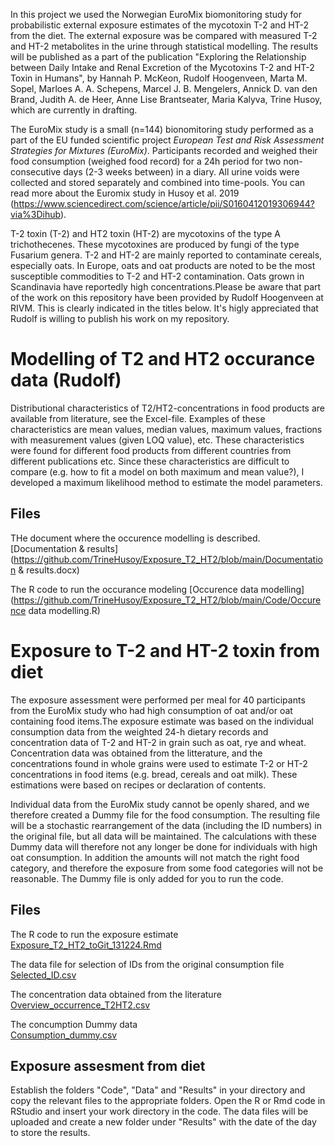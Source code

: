 In this project we used the Norwegian EuroMix biomonitoring study for probabilistic external exposure estimates of the mycotoxin T-2 and HT-2 from the diet. The external exposure was be compared with measured T-2 and HT-2 metabolites in the urine through statistical modelling. The results will be published as a part of the publication "Exploring the Relationship between Daily Intake and Renal Excretion of the Mycotoxins T-2 and HT-2 Toxin in Humans", by Hannah P. McKeon, Rudolf Hoogenveen, Marta M. Sopel, Marloes A. A. Schepens, Marcel J. B. Mengelers, Annick D. van den Brand, Judith A. de Heer, Anne Lise Brantseater, Maria Kalyva, Trine Husoy,   which are currently in drafting.

The EuroMix study is a small (n=144) bionomitoring study performed as a part of the EU funded scientific project *European Test and Risk Assessment Strategies for Mixtures (EuroMix)*. Participants recorded and weighed their food consumption (weighed food record) for a 24h period for two non-consecutive days (2-3 weeks between) in a diary. All urine voids were collected and stored separately and combined into time-pools. You can read more about the Euromix study in Husoy et al. 2019 (https://www.sciencedirect.com/science/article/pii/S0160412019306944?via%3Dihub). 

T-2 toxin (T-2) and HT2 toxin (HT-2) are mycotoxins of the type A trichothecenes. These mycotoxines are produced by fungi of the type Fusarium genera. T-2 and HT-2 are mainly reported to contaminate cereals, especially oats. In Europe, oats and oat products are noted to be the most susceptible commodities to T-2 and HT-2 contamination. Oats grown in Scandinavia have reportedly high concentrations.Please be aware that part of the work on this repository have been provided by Rudolf Hoogenveen at RIVM. This is clearly indicated in the titles below. It's higly appreciated that Rudolf is willing to publish his work on my repository.


# Modelling of T2 and HT2 occurance data (Rudolf)

Distributional characteristics of T2/HT2-concentrations in food products are available from literature, see the Excel-file. Examples of these characteristics are mean values, median values, maximum values, fractions with measurement values (given LOQ value), etc. These characteristics were found for different food products from different countries from different publications etc. Since these characteristics are difficult to compare (e.g. how to fit a model on both maximum and mean value?), I developed a maximum likelihood method to estimate the model parameters.

## Files

THe document where the occurence modelling is described.
[Documentation & results](https://github.com/TrineHusoy/Exposure_T2_HT2/blob/main/Documentation & results.docx)

The R code to run the occurance modeling
[Occurence data modelling](https://github.com/TrineHusoy/Exposure_T2_HT2/blob/main/Code/Occurence data modelling.R)

# Exposure to T-2 and HT-2 toxin from diet


The exposure assessment were performed per meal for 40 participants from the EuroMix study who had high consumption of oat and/or oat containing food items.The exposure estimate was based on the individual consumption data from the weighted 24-h dietary records and concentration data of T-2 and HT-2 in grain such as oat, rye and wheat. Concentration data was obtained from the litterature, and the concentrations found in whole grains were used to estimate T-2 or HT-2 concentrations in food items (e.g. bread, cereals and oat milk). These estimations were based on recipes or declaration of contents.

Individual data from the EuroMix study cannot be openly shared, and we therefore created a Dummy file for the food consumption. The resulting file will be a stochastic rearrangement of the data (including the ID numbers) in the original file, but all data will be maintained. The calculations with these Dummy data will therefore not any longer be done for individuals with high oat consumption. In addition the amounts will not match the right food category, and therefore the exposure from some food categories will not be reasonable. The Dummy file is only added for you to run the code.

## Files
The R code to run the exposure estimate  
[Exposure_T2_HT2_toGit_131224.Rmd](https://github.com/TrineHusoy/Exposure_T2_HT2/blob/main/Code/Exposure_T2_HT2_toGit_131224.Rmd)

The data file for selection of IDs from the original consumption file  
[Selected_ID.csv](https://github.com/TrineHusoy/Exposure_T2_HT2/blob/main/Data/Selected_ID.csv)

The concentration data obtained from the literature  
[Overview_occurrence_T2HT2.csv](https://github.com/TrineHusoy/Exposure_T2_HT2/blob/main/Data/Overview_occurrence_T2HT2_131224.csv)

The concumption Dummy data  
[Consumption_dummy.csv](https://github.com/TrineHusoy/Exposure_T2_HT2/blob/main/Data/Consumption_dummy.csv)

## Exposure assesment from diet
Establish the folders "Code", "Data" and "Results" in your directory and copy the relevant files to the appropriate folders. Open the R or Rmd code in RStudio and insert your work directory in the code. The data files will be uploaded and create a new folder under "Results" with the date of the day to store the results. 

